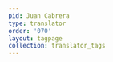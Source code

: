 ```yaml
---
pid: Juan Cabrera
type: translator
order: '070'
layout: tagpage
collection: translator_tags
---
```

